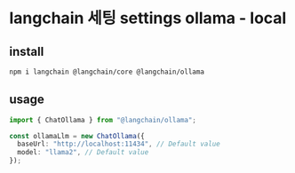 # langchain 세팅 settings ollama - local

## install

```sh
npm i langchain @langchain/core @langchain/ollama
```

## usage

```ts
import { ChatOllama } from "@langchain/ollama";

const ollamaLlm = new ChatOllama({
  baseUrl: "http://localhost:11434", // Default value
  model: "llama2", // Default value
});
```
